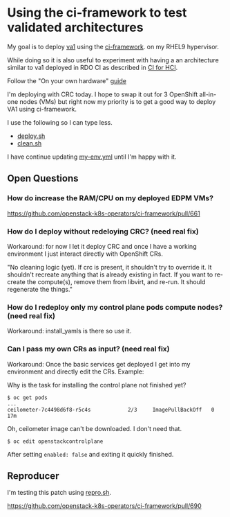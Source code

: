 # Using the ci-framework to test validated architectures

My goal is to deploy 
[va1](https://github.com/openstack-k8s-operators/architecture/tree/main/validated_arch_1)
using the
[ci-framework](https://github.com/openstack-k8s-operators/ci-framework).
on my RHEL9 hypervisor.

While doing so it is also useful to experiment with having a
an architecture similar to va1 deployed in RDO CI
as described in [CI for HCI](ci_hci.md).

Follow the "On your own hardware"
[guide](https://ci-framework.readthedocs.io/en/latest/quickstart/04_non-virt.html)

I'm deploying with CRC today. I hope to swap it out for 3 OpenShift
all-in-one nodes (VMs) but right now my priority is to get a good way
to deploy VA1 using ci-framework.

I use the following so I can type less.

- [deploy.sh](deploy.sh)
- [clean.sh](clean.sh)

I have continue updating [my-env.yml](my-env.yml) until I'm happy with it.

## Open Questions

### How do increase the RAM/CPU on my deployed EDPM VMs?

https://github.com/openstack-k8s-operators/ci-framework/pull/661

### How do I deploy without redeloying CRC? (need real fix)

Workaround: for now I let it deploy CRC and once I have a working
environment I just interact directly with OpenShift CRs.

"No cleaning logic (yet). If crc is present, it shouldn't try to
override it. It shouldn't recreate anything that is already existing
in fact. If you want to re-create the compute(s), remove them from
libvirt, and re-run. It should regenerate the things."

### How do I redeploy only my control plane pods compute nodes? (need real fix)

Workaround: install_yamls is there so use it.

### Can I pass my own CRs as input? (need real fix)

Workaround: Once the basic services get deployed I get into my
environment and directly edit the CRs. Example:

Why is the task for installing the control plane not finished yet?
```
$ oc get pods
...
ceilometer-7c4498d6f8-r5c4s            2/3     ImagePullBackOff   0          17m
```
Oh, ceilometer image can't be downloaded. I don't need that.

```
$ oc edit openstackcontrolplane
```
After setting `enabled: false` and exiting it quickly finished.

## Reproducer

I'm testing this patch using [repro.sh](repro.sh).

  https://github.com/openstack-k8s-operators/ci-framework/pull/690
